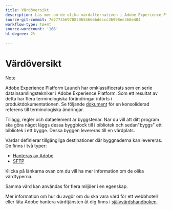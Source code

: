 ```yaml
---
title: Värdöversikt
description: Läs mer om de olika värdalternativen i Adobe Experience Platform.
source-git-commit: 7e27735697882065566ebdeccc36998ec368e404
workflow-type: tm+mt
source-wordcount: '166'
ht-degree: 2%

---
```


# Värdöversikt

>[!NOTE]
>
>Adobe Experience Platform Launch har omklassificerats som en serie datainsamlingstekniker i Adobe Experience Platform. Som ett resultat av detta har flera terminologiska förändringar införts i produktdokumentationen. Se följande [dokument](../../../term-updates.md) för en konsoliderad referens till terminologiska ändringar.

Tillägg, regler och dataelement är byggstenar. När du vill att ditt program ska göra något läggs dessa byggblock till i bibliotek och sedan&quot;byggs&quot; ett bibliotek i ett bygge. Dessa byggen levereras till en värdplats.

Värdar definierar tillgängliga destinationer där byggnaderna kan levereras. De finns i två typer:

* [Hanteras av Adobe](./managed-by-adobe-host.md)
* [SFTP](./sftp-host.md)

Klicka på länkarna ovan om du vill ha mer information om de olika värdtyperna.

Samma värd kan användas för flera miljöer i en egenskap.

Mer information om hur du avgör om du ska vara värd för ett webbhotell eller låta Adobe hantera värdtjänsten åt dig finns i [självvärdshandboken](./self-hosting-libraries.md).
